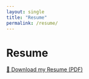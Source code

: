 ```yaml
---
layout: single
title: "Resume"
permalink: /resume/
---
```


# Resume

[📄 Download my Resume (PDF)](/assets/resume.pdf)
